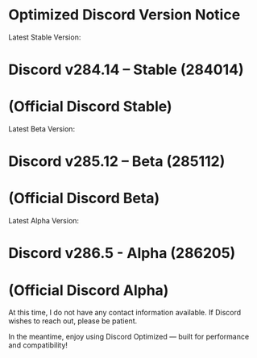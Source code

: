 # Optimized Discord Version Notice

Latest Stable Version:
# Discord v284.14 – Stable (284014)
# (Official Discord Stable)

Latest Beta Version:
# Discord v285.12 – Beta (285112)
# (Official Discord Beta)

Latest Alpha Version:
# Discord v286.5 - Alpha (286205)
# (Official Discord Alpha)

At this time, I do not have any contact information available. If Discord wishes to reach out, please be patient.

In the meantime, enjoy using Discord Optimized — built for performance and compatibility!
